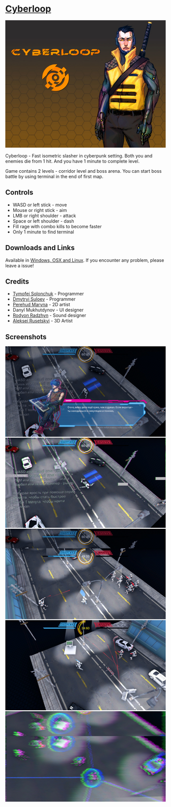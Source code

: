 # [Cyberloop](https://teamon.itch.io/cyberloop)
![Cover](Screenshots/Cover.jpg)

Cyberloop - Fast isometric slasher in cyberpunk setting. Both you and enemies die from 1 hit. And you have 1 minute to complete level.

Game contains 2 levels - corridor level and boss arena. You can start boss battle by using terminal in the end of first map.

## Controls
 * WASD or left stick - move
 * Mouse or right stick - aim
 * LMB or right shoulder - attack
 * Space or left shoulder - dash
 * Fill rage with combo kills to become faster
 * Only 1 minute to find terminal

## Downloads and Links
Available in [Windows, OSX and Linux](https://teamon.itch.io/cyberloop). If you encounter any problem, please leave a issue!

## Credits
 * [Tymofei Solonchuk](https://teamon.itch.io/) - Programmer	
 * [Dmytryi Suloev](https://cylau.itch.io/) - Programmer	
 * [Perehud Maryna](https://www.artstation.com/tmrchr) - 2D artist	
 * Danyl Mukhutdynov - UI designer
 * [Rodyon Radzhyn](https://soundcloud.com/radjin) - Sound designer	
 * [Aleksei Rusetskyi](https://alexey-r.itch.io/) - 3D Artist 
 
 ## Screenshots
 ![Screenshot1](Screenshots/6.jpg)
 ![Screenshot1](Screenshots/2.jpg)
 ![Screenshot1](Screenshots/1.jpg)
 ![Screenshot1](Screenshots/3.jpg)
 ![Screenshot1](Screenshots/4.jpg)
